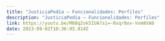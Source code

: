 ```yaml
---
title: "JusticiaPedía – Funcionalidades: Perfiles"
description: "JusticiaPedía – Funcionalidades: Perfiles"
link: https://youtu.be/M88q2vk5IUA?si=-Rxqr8ov-Vvm8VA0
date: 2023-09-02T10:36:03.814Z
---
```

